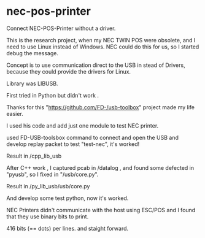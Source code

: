 # nec-pos-printer
Connect NEC-POS-Printer without a driver. 

This is the research project, when my NEC TWIN POS were obsolete, and I need to use Linux instead of Windows.
NEC could do this for us, so I started debug the message.

Concept is to use communication direct to the USB in stead of Drivers, because they could provide the drivers for Linux.

Library was LIBUSB.

First tried in Python but didn't work . 

Thanks for this  "https://github.com/FD-/usb-toolbox" project made my life easier.

I used his code and add just one module to test NEC printer.

used FD-USB-toolsbox command to connect and open the USB and develop replay packet to test "test-nec", it's worked!

Result in 
  /cpp_lib_usb

After C++ work , I captured pcab in /datalog , and found some defected in "pyusb", so I fixed in "/usb/core.py".

Result in 
  /py_lib_usb/usb/core.py

And develop some test python, now it's worked.

NEC Printers didn't communicate with the host using ESC/POS and I found that they use binary bits to print.

416 bits (== dots) per lines. and staight forward.

